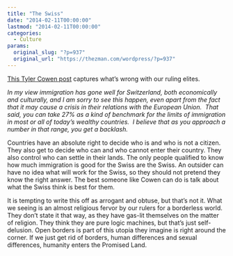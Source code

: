```yaml
---
title: "The Swiss"
date: "2014-02-11T00:00:00"
lastmod: "2014-02-11T00:00:00"
categories:
  - Culture
params:
  original_slug: "?p=937"
  original_url: "https://thezman.com/wordpress/?p=937"
---
```


<a
href="https://marginalrevolution.com/marginalrevolution/2014/02/the-swiss-vote-for-immigration-curbs-how-much-immigration-is-possible-without-a-backlash.html"
rel="noopener noreferrer" target="_blank">This Tyler Cowen post</a>
captures what’s wrong with our ruling elites.

*In my view immigration has gone well for Switzerland, both economically
and culturally, and I am sorry to see this happen, even apart from the
fact that it may cause a crisis in their relations with the European
Union.  That said, you can take 27% as a kind of benchmark for the
limits of immigration in most or all of today’s wealthy countries.  I
believe that as you approach a number in that range, you get a
backlash.*

Countries have an absolute right to decide who is and who is not a
citizen. They also get to decide who can and who cannot enter their
country. They also control who can settle in their lands. The only
people qualified to know how much immigration is good for the Swiss are
the Swiss. An outsider can have no idea what will work for the Swiss, so
they should not pretend they know the right answer. The best someone
like Cowen can do is talk about what the Swiss think is best for them.

It is tempting to write this off as arrogant and obtuse, but that’s not
it. What we seeing is an almost religious fervor by our rulers for a
borderless world. They don’t state it that way, as they have gas-lit
themselves on the matter of religion. They think they are pure logic
machines, but that’s just self-delusion. Open borders is part of this
utopia they imagine is right around the corner. If we just get rid of
borders, human differences and sexual differences, humanity enters the
Promised Land.
